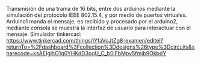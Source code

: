 Transmisión de una trama de 16 bits, entre dos arduinos mediante la simulación del protocolo IEEE 802.15.4, y por medio de puertos virtuales.
Arduino1 manda el mensaje, es recibido y procesado por el arduino2, mediante consola se muestra la interfaz de usuario para interactuar con el mensaje.
Simulador tinkercad: https://www.tinkercad.com/things/jYfaVcJtZg8-examen/editel?returnTo=%2Fdashboard%3Fcollection%3Ddesigns%26type%3Dcircuits&sharecode=ksAEIglhO1q0YHKdD3oqU_C_b0iFbMpv5fmjb9OkbdY

